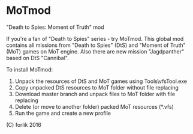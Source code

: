# MoTmod
"Death to Spies: Moment of Truth" mod

If you're a fan of "Death to Spies" series - try MoTmod. This global mod contains all missions from "Death to Spies" (DtS) and "Moment of Truth" (MoT) games on MoT engine.
Also there are new mission "Jagdpanther" based on DtS "Cannibal".

To install MoTmod:

1. Unpack the resources of DtS and MoT games using Tools\vfsTool.exe
2. Copy unpacked DtS resources to MoT folder without file replacing
3. Download master branch and unpack files to MoT folder with file replacing
5. Delete (or move to another folder) packed MoT resources (*.vfs)
6. Run the game and create a new profile

(C) forlik 2016
